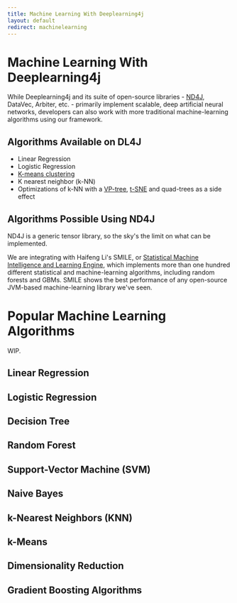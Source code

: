 ```yaml
---
title: Machine Learning With Deeplearning4j
layout: default
redirect: machinelearning
---
```


# Machine Learning With Deeplearning4j

While Deeplearning4j and its suite of open-source libraries - [ND4J](http://nd4j.org/), DataVec, Arbiter, etc. - primarily implement scalable, deep artificial neural networks, developers can also work with more traditional machine-learning algorithms using our framework.

## Algorithms Available on DL4J

* Linear Regression
* Logistic Regression
* [K-means clustering](https://deeplearning4j.org/doc/org/deeplearning4j/clustering/kmeans/package-tree.html )
* K nearest neighbor (k-NN)
* Optimizations of k-NN with a [VP-tree](https://en.wikipedia.org/wiki/Vantage-point_tree), [t-SNE](https://lvdmaaten.github.io/tsne/) and quad-trees as a side effect

## Algorithms Possible Using ND4J

ND4J is a generic tensor library, so the sky's the limit on what can be implemented. 

We are integrating with Haifeng Li's SMILE, or [Statistical Machine Intelligence and Learning Engine](http://haifengl.github.io/smile/), which implements more than one hundred different statistical and machine-learning algorithms, including random forests and GBMs. SMILE shows the best performance of any open-source JVM-based machine-learning library we've seen. 

# Popular Machine Learning Algorithms

WIP.

## Linear Regression

## Logistic Regression

## Decision Tree

## Random Forest

## Support-Vector Machine (SVM)

## Naive Bayes

## k-Nearest Neighbors (KNN)

## k-Means

## Dimensionality Reduction

## Gradient Boosting Algorithms

